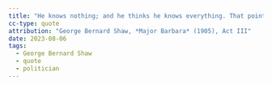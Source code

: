 ```yaml
---
title: "He knows nothing; and he thinks he knows everything. That points clearly to a political career."
cc-type: quote
attribution: "George Bernard Shaw, *Major Barbara* (1905), Act III"
date: 2023-08-06
tags:
  - George Bernard Shaw
  - quote
  - politician
---
```

